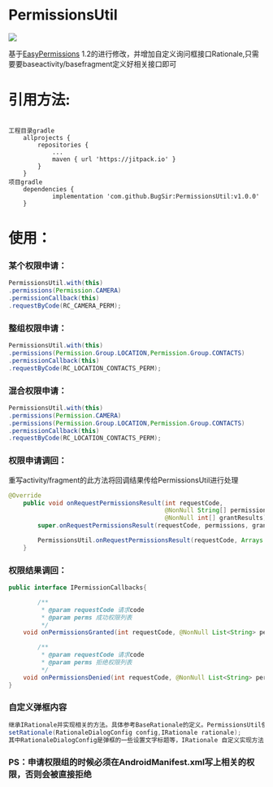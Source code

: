 # PermissionsUtil
[![](https://www.jitpack.io/v/BugSir/PermissionsUtil.svg)](https://www.jitpack.io/#BugSir/PermissionsUtil)

基于[EasyPermissions](https://github.com/googlesamples/easypermissions) 1.2的进行修改，并增加自定义询问框接口Rationale,只需要要baseactivity/basefragment定义好相关接口即可

# 引用方法:<br/>
<pre><code>
工程目录gradle
	allprojects {
		repositories {
			...
			maven { url 'https://jitpack.io' }
		}
	}
项目gradle
	dependencies {
	        implementation 'com.github.BugSir:PermissionsUtil:v1.0.0'
	}
</code></pre>
# 使用：<br/>
### 某个权限申请：
``` java
PermissionsUtil.with(this)
.permissions(Permission.CAMERA)
.permissionCallback(this)
.requestByCode(RC_CAMERA_PERM);
```
### 整组权限申请：
``` java
PermissionsUtil.with(this)
.permissions(Permission.Group.LOCATION,Permission.Group.CONTACTS)
.permissionCallback(this)
.requestByCode(RC_LOCATION_CONTACTS_PERM);
```
### 混合权限申请：
```java
PermissionsUtil.with(this)
.permissions(Permission.CAMERA)
.permissions(Permission.Group.LOCATION,Permission.Group.CONTACTS)
.permissionCallback(this)
.requestByCode(RC_LOCATION_CONTACTS_PERM);
```
### 权限申请调回：
重写activity/fragment的此方法将回调结果传给PermissionsUtil进行处理
``` java
@Override
    public void onRequestPermissionsResult(int requestCode,
                                           @NonNull String[] permissions,
                                           @NonNull int[] grantResults) {
        super.onRequestPermissionsResult(requestCode, permissions, grantResults);

        PermissionsUtil.onRequestPermissionsResult(requestCode, Arrays.asList(permissions), grantResults, this);
    }
```
### 权限结果调回：
```java
public interface IPermissionCallbacks{

        /**
         * @param requestCode 请求code
         * @param perms 成功权限列表
         */
    void onPermissionsGranted(int requestCode, @NonNull List<String> perms);

        /**
         * @param requestCode 请求code
         * @param perms 拒绝权限列表
         */
    void onPermissionsDenied(int requestCode, @NonNull List<String> perms);
}
```
### 自定义弹框内容
```java 
继承IRationale并实现相关的方法。具体参考BaseRationale的定义。PermissionsUtil使用：
setRationale(RationaleDialogConfig config,IRationale rationale);
其中RationaleDialogConfig是弹框的一些设置文字标题等，IRationale 自定义实现方法（两个参数不是必填）
```
### PS：申请权限组的时候必须在AndroidManifest.xml写上相关的权限，否则会被直接拒绝
